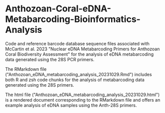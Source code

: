 # Anthozoan-Coral-eDNA-Metabarcoding-Bioinformatics-Analysis
Code and reference barcode database sequence files associated with McCartin et al. 2023 "Nuclear eDNA Metabarcoding Primers for Anthozoan Coral Biodiversity Assessment" for the analysis of eDNA metabarcoding data generated using the 28S PCR primers.

The RMarkdown file ("Anthozoan_eDNA_metabarcoding_analysis_20231029.Rmd") includes both R and zsh code chunks for the analysis of metabarcoding data generated using the 28S primers.

The html file ("Anthozoan_eDNA_metabarcoding_analysis_20231029.html") is a rendered document corresponding to the RMarkdown file and offers an example analysis of eDNA samples using the Anth-28S primers.
